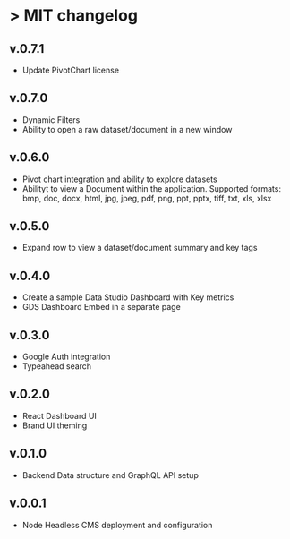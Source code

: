 # > MIT changelog


## v.0.7.1

- Update PivotChart license

## v.0.7.0

- Dynamic Filters
- Ability to open a raw dataset/document in a new window

## v.0.6.0

- Pivot chart integration and ability to explore datasets
- Abilityt to view a Document within the application. Supported formats: bmp, doc, docx, html, jpg, jpeg, pdf, png, ppt, pptx, tiff, txt, xls, xlsx

## v.0.5.0

- Expand row to view a dataset/document summary and key tags

## v.0.4.0

- Create a sample Data Studio Dashboard with Key metrics
- GDS Dashboard Embed in a separate page

## v.0.3.0

- Google Auth integration
- Typeahead search

## v.0.2.0

- React Dashboard UI 
- Brand UI theming

## v.0.1.0

- Backend Data structure and GraphQL API setup

## v.0.0.1

- Node Headless CMS deployment and configuration
